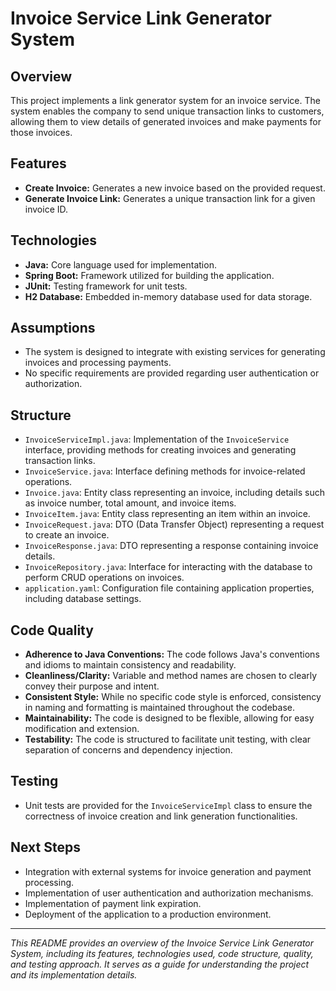 # Invoice Service Link Generator System

## Overview
This project implements a link generator system for an invoice service. The system enables the company to send unique transaction links to customers, allowing them to view details of generated invoices and make payments for those invoices.

## Features
- **Create Invoice:** Generates a new invoice based on the provided request.
- **Generate Invoice Link:** Generates a unique transaction link for a given invoice ID.

## Technologies
- **Java:** Core language used for implementation.
- **Spring Boot:** Framework utilized for building the application.
- **JUnit:** Testing framework for unit tests.
- **H2 Database:** Embedded in-memory database used for data storage.

## Assumptions
- The system is designed to integrate with existing services for generating invoices and processing payments.
- No specific requirements are provided regarding user authentication or authorization.

## Structure
- `InvoiceServiceImpl.java`: Implementation of the `InvoiceService` interface, providing methods for creating invoices and generating transaction links.
- `InvoiceService.java`: Interface defining methods for invoice-related operations.
- `Invoice.java`: Entity class representing an invoice, including details such as invoice number, total amount, and invoice items.
- `InvoiceItem.java`: Entity class representing an item within an invoice.
- `InvoiceRequest.java`: DTO (Data Transfer Object) representing a request to create an invoice.
- `InvoiceResponse.java`: DTO representing a response containing invoice details.
- `InvoiceRepository.java`: Interface for interacting with the database to perform CRUD operations on invoices.
- `application.yaml`: Configuration file containing application properties, including database settings.

## Code Quality
- **Adherence to Java Conventions:** The code follows Java's conventions and idioms to maintain consistency and readability.
- **Cleanliness/Clarity:** Variable and method names are chosen to clearly convey their purpose and intent.
- **Consistent Style:** While no specific code style is enforced, consistency in naming and formatting is maintained throughout the codebase.
- **Maintainability:** The code is designed to be flexible, allowing for easy modification and extension.
- **Testability:** The code is structured to facilitate unit testing, with clear separation of concerns and dependency injection.

## Testing
- Unit tests are provided for the `InvoiceServiceImpl` class to ensure the correctness of invoice creation and link generation functionalities.

## Next Steps
- Integration with external systems for invoice generation and payment processing.
- Implementation of user authentication and authorization mechanisms.
- Implementation of payment link expiration.
- Deployment of the application to a production environment.

---
*This README provides an overview of the Invoice Service Link Generator System, including its features, technologies used, code structure, quality, and testing approach. It serves as a guide for understanding the project and its implementation details.*